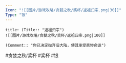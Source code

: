 ```yaml
---
Icon: "![[图片/游戏攻略/贪婪之秋/奖杯/返祖归宗.png|30]]"
Type: "银"
---
```

```ad-common-silver-trophy
title: (Title:: "返祖归宗")
![[图片/游戏攻略/贪婪之秋/奖杯/返祖归宗.png|100]]

(Comment:: "你已决定抛弃旧大陆，使其承受悲惨命运")
```

#贪婪之秋/奖杯 #奖杯 #银
